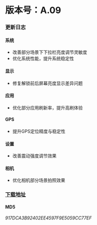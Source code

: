 # 版本号：A.09

### 更新日志

#### 系统
- 改善部分场景下下拉栏亮度调节灵敏度
- 优化系统性能，提升系统稳定性

#### 显示
- 修复解锁前后屏幕亮度显示差异问题

#### 应用
- 优化部分应用刷新率，提升高刷体验

#### GPS
- 提升GPS定位精度与稳定性

#### 设置
- 改善震动强度调节效果

#### 相机
- 优化相机部分场景拍照效果

### [下载地址](https://download.c.realme.com/osupdate/RMX2121_11_OTA_0090_all_u2vpmkNsNmLO.ozip)

#### MD5
*917DCA3B92402EE4597F9E5059CC77EF*
